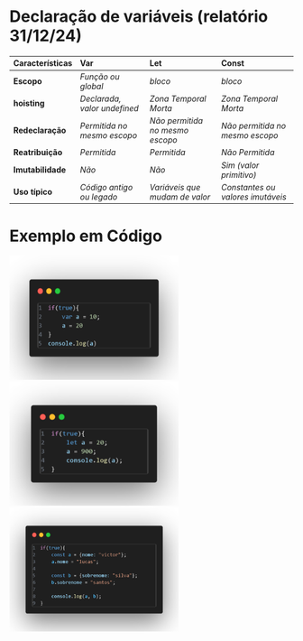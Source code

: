 # Declaração de variáveis (relatório 31/12/24)


| Características   | Var   | Let   | Const |
|:------------|:------------|:------------|:-------------|
| **Escopo**  | *Função ou global* | *bloco*  | *bloco* |
| **hoisting**    | *Declarada, valor undefined*  | *Zona Temporal Morta*  | *Zona Temporal Morta* |
| **Redeclaração**  | *Permitida no mesmo escopo*  |  *Não permitida no mesmo escopo* | *Não permitida no mesmo escopo* |
| **Reatribuição**  | *Permitida*  | *Permitida*  | *Não Permitida* |
| **Imutabilidade** | *Não* | *Não* | *Sim (valor primitivo)* |
| **Uso típico** | *Código antigo ou legado* | *Variáveis que mudam de valor* | *Constantes ou valores imutáveis* |

# Exemplo em Código
 

<img src="Imagens/fig1.png" style="height: 220px; width: 300px;"> <br>
<img src="Imagens/fig2.png" style="height: 220px; width: 300px;"> <br>
<img src="Imagens/fig3.png" style="height: 220px; width: 300px;">
